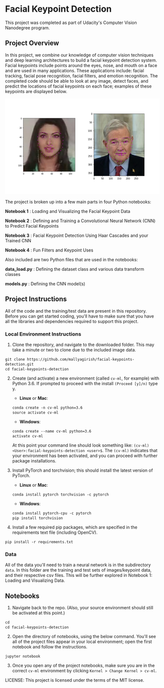 [//]: # (Image References)

[image1]: ./images/key_pts_example.png "Facial Keypoint Detection"

# Facial Keypoint Detection

This project was completed as part of Udacity's Computer Vision Nanodegree program.

## Project Overview

In this project, we combine our knowledge of computer vision techniques and deep learning architectures to build a facial keypoint detection system. Facial keypoints include points around the eyes, nose, and mouth on a face and are used in many applications. These applications include: facial tracking, facial pose recognition, facial filters, and emotion recognition. The completed code should be able to look at any image, detect faces, and predict the locations of facial keypoints on each face; examples of these keypoints are displayed below.

![Facial Keypoint Detection][image1]

The project is broken up into a few main parts in four Python notebooks:

__Notebook 1__ : Loading and Visualizing the Facial Keypoint Data

__Notebook 2__ : Defining and Training a Convolutional Neural Network (CNN) to Predict Facial Keypoints

__Notebook 3__ : Facial Keypoint Detection Using Haar Cascades and your Trained CNN

__Notebook 4__ : Fun Filters and Keypoint Uses

Also included are two Python files that are used in the notebooks:

__data_load.py__ : Defining the dataset class and various data transform classes

__models.py__ : Defining the CNN model(s)


## Project Instructions

All of the code and the training/test data are present in this repository. Before you can get started coding, you'll have to make sure that you have all the libraries and dependencies required to support this project.

### Local Environment Instructions

1. Clone the repository, and navigate to the downloaded folder. This may take a minute or two to clone due to the included image data.
```
git clone https://github.com/mallyagirish/facial-keypoints-detection.git
cd facial-keypoints-detection
```

2. Create (and activate) a new environment (called `cv-ml`, for example) with Python 3.6. If prompted to proceed with the install `(Proceed [y]/n)` type y.

	- __Linux__ or __Mac__: 
	```
	conda create -n cv-ml python=3.6
	source activate cv-ml
	```
	- __Windows__: 
	```
	conda create --name cv-ml python=3.6
	activate cv-ml
	```
	
	At this point your command line should look something like: `(cv-ml) <User>:facial-keypoints-detection <user>$`. The `(cv-ml)` indicates that your environment has been activated, and you can proceed with further package installations.

3. Install PyTorch and torchvision; this should install the latest version of PyTorch.
	
	- __Linux__ or __Mac__: 
	```
	conda install pytorch torchvision -c pytorch 
	```
	- __Windows__: 
	```
	conda install pytorch-cpu -c pytorch
	pip install torchvision
	```

6. Install a few required pip packages, which are specified in the requirements text file (including OpenCV).
```
pip install -r requirements.txt
```


### Data

All of the data you'll need to train a neural network is in the subdirectory `data`. In this folder are the training and test sets of images/keypoint data, and their respective csv files. This will be further explored in Notebook 1: Loading and Visualizing Data.


## Notebooks

1. Navigate back to the repo. (Also, your source environment should still be activated at this point.)
```shell
cd
cd facial-keypoints-detection
```

2. Open the directory of notebooks, using the below command. You'll see all of the project files appear in your local environment; open the first notebook and follow the instructions.
```shell
jupyter notebook
```

3. Once you open any of the project notebooks, make sure you are in the correct `cv-ml` environment by clicking `Kernel > Change Kernel > cv-ml`.


LICENSE: This project is licensed under the terms of the MIT license.
